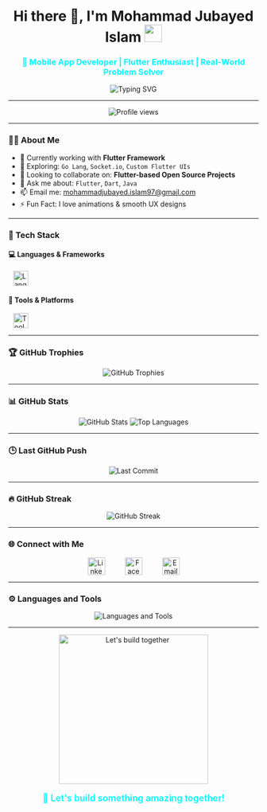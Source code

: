 <h1 align="center">
  Hi there 👋, I'm Mohammad Jubayed Islam
  <img src="https://media.giphy.com/media/hvRJCLFzcasrR4ia7z/giphy.gif" width="35px" />
</h1>

<h3 align="center" style="color:#00F7FF;">
  🚀 Mobile App Developer | Flutter Enthusiast | Real-World Problem Solver
</h3>

<p align="center">
  <img src="https://readme-typing-svg.demolab.com?font=Fira+Code&size=22&duration=3000&pause=1000&color=00F7FF&center=true&vCenter=true&width=440&lines=Flutter+Developer;15%2B+Apps+Deployed+Successfully;Love+Clean+Code+%26+Animations;Open+Source+Contributor;Currently+Learning+Go+Lang+%F0%9F%9A%80" alt="Typing SVG" />
</p>

---

<p align="center">
  <img src="https://komarev.com/ghpvc/?username=jubayed004&label=Profile%20views&color=0e75b6&style=flat" alt="Profile views" />
</p>

---

### 🧑‍💻 About Me 
- 🔭 Currently working with **Flutter Framework**
- 🌱 Exploring: `Go Lang`, `Socket.io`, `Custom Flutter UIs`
- 👯 Looking to collaborate on: **Flutter-based Open Source Projects**
- 💬 Ask me about: `Flutter`, `Dart`, `Java`
- 📫 Email me: [mohammadjubayed.islam97@gmail.com](mailto:mohammadjubayed.islam97@gmail.com)
- ⚡ Fun Fact: I love animations & smooth UX designs

---

### 🚀 Tech Stack

#### 💻 Languages & Frameworks
<p align="left" style="padding-left: 10px;">
  <img src="https://skillicons.dev/icons?i=dart,flutter,java,c,cpp,mysql,go" height="30" alt="Languages" />
</p>

#### 🧰 Tools & Platforms
<p align="left" style="padding-left: 10px;">
  <img src="https://skillicons.dev/icons?i=androidstudio,firebase,mongodb,postman,git,figma,xd,linux" height="30" alt="Tools" />
</p>

---

### 🏆 GitHub Trophies
<p align="center">
  <img src="https://github-profile-trophy.vercel.app/?username=jubayed004&theme=gruvbox&row=1&column=6" alt="GitHub Trophies" />
</p>

---

### 📊 GitHub Stats
<p align="center">
  <img src="https://github-readme-stats.vercel.app/api?username=jubayed004&show_icons=true&theme=radical" alt="GitHub Stats" />
  <img src="https://github-readme-stats.vercel.app/api/top-langs/?username=jubayed004&layout=compact&theme=radical" alt="Top Languages" />
</p>

---

### 🕒 Last GitHub Push
<p align="center">
  <img src="https://img.shields.io/github/last-commit/jubayed004/your-repo-name?style=for-the-badge&logo=github" alt="Last Commit" />
</p>

---

### 🔥 GitHub Streak
<p align="center">
  <img src="https://github-readme-streak-stats.herokuapp.com/?user=jubayed004&theme=radical" alt="GitHub Streak" />
</p>

---

### 🌐 Connect with Me

<p align="center" style="gap: 20px; display: flex; justify-content: center;">
  <a href="https://linkedin.com/in/mohammadjubayedislam" target="_blank" rel="noopener noreferrer" style="margin: 0 10px;">
    <img src="https://skillicons.dev/icons?i=linkedin" height="35" alt="LinkedIn" />
  </a>
  <a href="https://fb.com/jubayed5303" target="_blank" rel="noopener noreferrer" style="margin: 0 10px;">
    <img src="https://skillicons.dev/icons?i=facebook" height="35" alt="Facebook" />
  </a>
  <a href="mailto:mohammadjubayed.islam97@gmail.com" target="_blank" rel="noopener noreferrer" style="margin: 0 10px;">
    <img src="https://skillicons.dev/icons?i=gmail" height="35" alt="Email" />
  </a>
</p>

---

### ⚙️ Languages and Tools
<p align="center" style="margin-top: 10px;">
  <img src="https://skillicons.dev/icons?i=flutter,dart,java,go,c,cpp,mysql,mongodb,firebase,git,linux,figma,xd,androidstudio" alt="Languages and Tools" />
</p>

---

<p align="center">
  <img src="https://media.giphy.com/media/qgQUggAC3Pfv687qPC/giphy.gif" width="300" alt="Let's build together" />
</p>

<p align="center" style="font-size: 18px; font-weight: 600; color:#00F7FF;">
  🚀 Let's build something amazing together!
</p>
